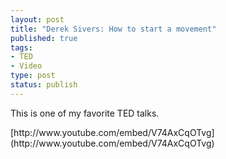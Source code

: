 ```yaml
---
layout: post
title: "Derek Sivers: How to start a movement"
published: true
tags:
- TED
- Video
type: post
status: publish
---
```

This is one of my favorite TED talks.

<div class="embed" markdown="1">
[http://www.youtube.com/embed/V74AxCqOTvg](http://www.youtube.com/embed/V74AxCqOTvg)
</div>
